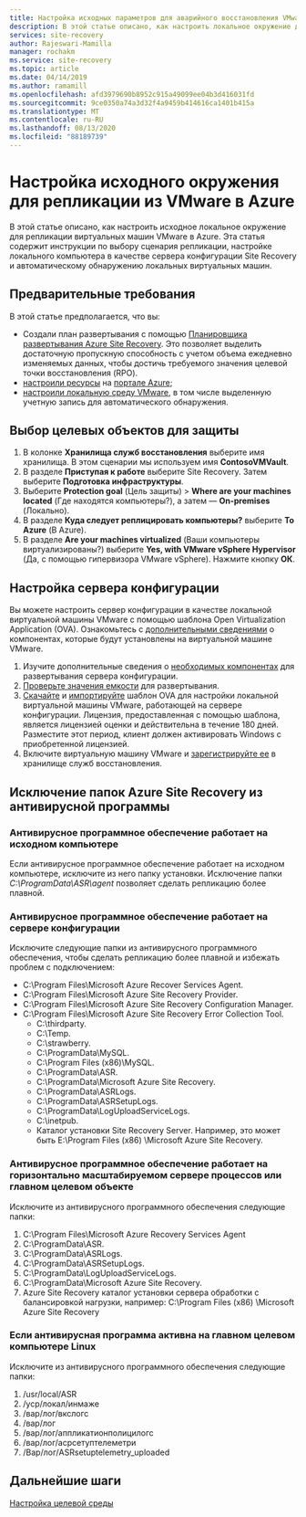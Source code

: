```yaml
---
title: Настройка исходных параметров для аварийного восстановления VMware в Azure с помощью Azure Site Recovery
description: В этой статье описано, как настроить локальное окружение для репликации виртуальных машин VMware в Azure с помощью Azure Site Recovery.
services: site-recovery
author: Rajeswari-Mamilla
manager: rochakm
ms.service: site-recovery
ms.topic: article
ms.date: 04/14/2019
ms.author: ramamill
ms.openlocfilehash: afd3979690b8952c915a49099ee04b3d416031fd
ms.sourcegitcommit: 9ce0350a74a3d32f4a9459b414616ca1401b415a
ms.translationtype: MT
ms.contentlocale: ru-RU
ms.lasthandoff: 08/13/2020
ms.locfileid: "88189739"
---
```

# <a name="set-up-the-source-environment-for-vmware-to-azure-replication"></a>Настройка исходного окружения для репликации из VMware в Azure

В этой статье описано, как настроить исходное локальное окружение для репликации виртуальных машин VMware в Azure. Эта статья содержит инструкции по выбору сценария репликации, настройке локального компьютера в качестве сервера конфигурации Site Recovery и автоматическому обнаружению локальных виртуальных машин.

## <a name="prerequisites"></a>Предварительные требования

В этой статье предполагается, что вы:

- Создали план развертывания с помощью [Планировщика развертывания Azure Site Recovery](site-recovery-deployment-planner.md). Это позволяет выделить достаточную пропускную способность с учетом объема ежедневно изменяемых данных, чтобы достичь требуемого значения целевой точки восстановления (RPO).
- [настроили ресурсы](tutorial-prepare-azure.md) на [портале Azure](https://portal.azure.com);
- [настроили локальную среду VMware](vmware-azure-tutorial-prepare-on-premises.md), в том числе выделенную учетную запись для автоматического обнаружения.

## <a name="choose-your-protection-goals"></a>Выбор целевых объектов для защиты

1. В колонке **Хранилища служб восстановления** выберите имя хранилища. В этом сценарии мы используем имя **ContosoVMVault**.
2. В разделе **Приступая к работе** выберите Site Recovery. Затем выберите **Подготовка инфраструктуры**.
3. Выберите **Protection goal** (Цель защиты)  > **Where are your machines located** (Где находятся компьютеры?), а затем — **On-premises** (Локально).
4. В разделе **Куда следует реплицировать компьютеры?** выберите **To Azure** (В Azure).
5. В разделе **Are your machines virtualized** (Ваши компьютеры виртуализированы?) выберите **Yes, with VMware vSphere Hypervisor** (Да, с помощью гипервизора VMware vSphere). Нажмите кнопку **ОК**.

## <a name="set-up-the-configuration-server"></a>Настройка сервера конфигурации

Вы можете настроить сервер конфигурации в качестве локальной виртуальной машины VMware с помощью шаблона Open Virtualization Application (OVA). Ознакомьтесь с [дополнительными сведениями](./vmware-azure-architecture.md) о компонентах, которые будут установлены на виртуальной машине VMware.

1. Изучите дополнительные сведения о [необходимых компонентах](vmware-azure-deploy-configuration-server.md#prerequisites) для развертывания сервера конфигурации.
2. [Проверьте значения емкости](vmware-azure-deploy-configuration-server.md#sizing-and-capacity-requirements) для развертывания.
3. [Скачайте](vmware-azure-deploy-configuration-server.md#download-the-template) и [импортируйте](vmware-azure-deploy-configuration-server.md#import-the-template-in-vmware) шаблон OVA для настройки локальной виртуальной машины VMware, работающей на сервере конфигурации. Лицензия, предоставленная с помощью шаблона, является лицензией оценки и действительна в течение 180 дней. Разместите этот период, клиент должен активировать Windows с приобретенной лицензией.
4. Включите виртуальную машину VMware и [зарегистрируйте ее](vmware-azure-deploy-configuration-server.md#register-the-configuration-server-with-azure-site-recovery-services) в хранилище служб восстановления.

## <a name="azure-site-recovery-folder-exclusions-from-antivirus-program"></a>Исключение папок Azure Site Recovery из антивирусной программы

### <a name="if-antivirus-software-is-active-on-source-machine"></a>Антивирусное программное обеспечение работает на исходном компьютере

Если антивирусное программное обеспечение работает на исходном компьютере, исключите из него папку установки. Исключение папки *C:\ProgramData\ASR\agent* позволяет сделать репликацию более плавной.

### <a name="if-antivirus-software-is-active-on-configuration-server"></a>Антивирусное программное обеспечение работает на сервере конфигурации

Исключите следующие папки из антивирусного программного обеспечения, чтобы сделать репликацию более плавной и избежать проблем с подключением:

- C:\Program Files\Microsoft Azure Recover Services Agent.
- C:\Program Files\Microsoft Azure Site Recovery Provider.
- C:\Program Files\Microsoft Azure Site Recovery Configuration Manager. 
- C:\Program Files\Microsoft Azure Site Recovery Error Collection Tool. 
  - C:\thirdparty.
  - C:\Temp.
  - C:\strawberry.
  - C:\ProgramData\MySQL.
  - C:\Program Files (x86)\MySQL.
  - C:\ProgramData\ASR.
  - C:\ProgramData\Microsoft Azure Site Recovery.
  - C:\ProgramData\ASRLogs.
  - C:\ProgramData\ASRSetupLogs.
  - C:\ProgramData\LogUploadServiceLogs.
  - C:\inetpub.
  - Каталог установки Site Recovery Server. Например, это может быть E:\Program Files (x86) \Microsoft Azure Site Recovery.

### <a name="if-antivirus-software-is-active-on-scale-out-process-servermaster-target"></a>Антивирусное программное обеспечение работает на горизонтально масштабируемом сервере процессов или главном целевом объекте

Исключите из антивирусного программного обеспечения следующие папки:

1. C:\Program Files\Microsoft Azure Recovery Services Agent
2. C:\ProgramData\ASR.
3. C:\ProgramData\ASRLogs.
4. C:\ProgramData\ASRSetupLogs.
5. C:\ProgramData\LogUploadServiceLogs.
6. C:\ProgramData\Microsoft Azure Site Recovery.
7. Azure Site Recovery каталог установки сервера обработки с балансировкой нагрузки, например: C:\Program Files (x86) \Microsoft Azure Site Recovery

### <a name="if-antivirus-software-is-active-on-the-linux-master-target"></a>Если антивирусная программа активна на главном целевом компьютере Linux

Исключите из антивирусного программного обеспечения следующие папки:

1.  /usr/local/ASR
2.  /уср/локал/инмаже
3.  /вар/лог/вкслогс
4.  /вар/лог
5.  /вар/лог/аппликатионполицилогс
6.  /вар/лог/асрсетуптелеметри
7.  /Вар/лог/ASRsetuptelemetry_uploaded


## <a name="next-steps"></a>Дальнейшие шаги
[Настройка целевой среды](./vmware-azure-set-up-target.md) 
